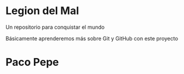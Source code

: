 # Legion del Mal
Un repositorio para conquistar el mundo

Básicamente aprenderemos más sobre Git y GitHub con este proyecto


# Paco Pepe
